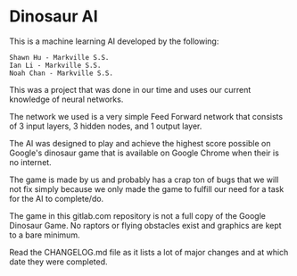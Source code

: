 # Dinosaur AI

This is a machine learning AI developed by the following:
    
    Shawn Hu - Markville S.S.
    Ian Li - Markville S.S.
    Noah Chan - Markville S.S.
    
This was a project that was done in our time and uses our current knowledge of
neural networks.

The network we used is a very simple Feed Forward network that consists of 3
input layers, 3 hidden nodes, and 1 output layer.

The AI was designed to play and achieve the highest score possible on Google's
dinosaur game that is available on Google Chrome when their is no internet.

The game is made by us and probably has a crap ton of bugs that we will not fix
simply because we only made the game to fulfill our need for a task for the AI
to complete/do.

The game in this gitlab.com repository is not a full copy of the Google
Dinosaur Game. No raptors or flying obstacles exist and graphics
are kept to a bare minimum.

Read the CHANGELOG.md file as it lists a lot of major changes and at which date
they were completed.